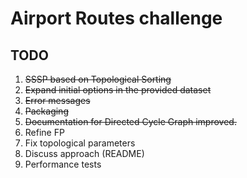 # Airport Routes challenge

## TODO
1. ~~SSSP based on Topological Sorting~~
1. ~~Expand initial options in the provided dataset~~
1. ~~Error messages~~
1. ~~Packaging~~
1. ~~Documentation for Directed Cycle Graph improved.~~
1. Refine FP
1. Fix topological parameters
1. Discuss approach (README)
1. Performance tests